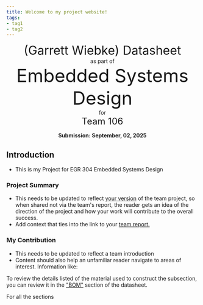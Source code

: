 ```yaml
---
title: Welcome to my project website!
tags:
- tag1
- tag2
---
```

<center>
<font size= "6">(Garrett Wiebke) Datasheet</font><br>
as part of<br>
<font size= "8"> Embedded Systems Design </font><br>
for<br>
<font size= "5"> Team 106 </font><br>

**Submission: September, 02, 2025**
</center>

## Introduction

* This is my Project for EGR 304 Embedded Systems Design 

### Project Summary

* This needs to be updated to reflect <ins>your version</ins> of the team project, so when shared not via the team's report, the reader gets an idea of the direction of the project and how your work will contribute to the overall success.
* Add context that ties into the link to your [team report.](https://embedded-systems-design.github.io/EGR304TeamTemplate/)


### My Contribution

* This needs to be updated to reflect a team introduction
* Content should also help an unfamiliar reader navigate to areas of interest. Information like:

To review the details listed of the material used to construct the subsection, you can review it in the ["BOM"](https://embedded-systems-design.github.io/EGR304DataSheetTemplate/03-BOM/BOM/) section of the datasheet.

For all the sections
